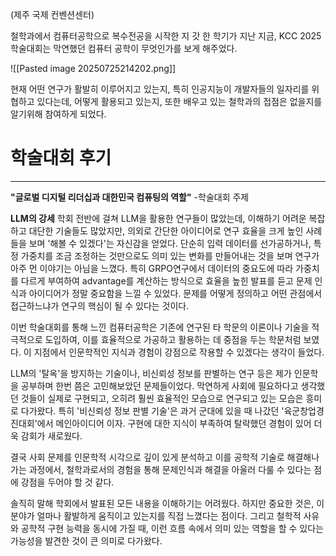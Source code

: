 (제주 국제 컨벤션센터)

철학과에서 컴퓨터공학으로 복수전공을 시작한 지 갓 한 학기가 지난 지금, KCC 2025 학술대회는 막연했던 컴퓨터 공학이 무엇인가를 보게 해주었다.

![[Pasted image 20250725214202.png]]

현재 어떤 연구가 활발히 이루어지고 있는지, 특히 인공지능이 개발자들의 일자리를 위협하고 있다는데, 어떻게 활용되고 있는지, 또한 배우고 있는 철학과의 접점은 없을지를 알기위해 참여하게 되었다.

# 학술대회 후기

---

**"글로벌 디지털 리더십과 대한민국 컴퓨팅의 역할"**
-학술대회 주제

**LLM의 강세**
학회 전반에 걸쳐 LLM을 활용한 연구들이 많았는데, 이해하기 어려운 복잡하고 대단한 기술들도 많았지만, 의외로 간단한 아이디어로 연구 효율을 크게 높인 사례들을 보며 '해볼 수 있겠다'는 자신감을 얻었다. 단순히 입력 데이터를 선가공하거나, 특정 가중치를 조금 조정하는 것만으로도 의미 있는 변화를 만들어내는 것을 보며 연구가 아주 먼 이야기는 아님을 느꼈다.
특히 GRPO연구에서 데이터의 중요도에 따라 가중치를 다르게 부여하여 advantage를 계산하는 방식으로 효율을 높힌 발표를 듣고 문제 인식과 아이디어가 정말 중요함을 느낄 수 있었다. 문제를 어떻게 정의하고 어떤 관점에서 접근하느냐가 연구의 핵심이 될 수 있다는 것이다.

이번 학술대회를 통해 느낀 컴퓨터공학은 기존에 연구된 타 학문의 이론이나 기술을 적극적으로 도입하여, 이를 효율적으로 가공하고 활용하는 데 중점을 두는 학문처럼 보였다. 이 지점에서 인문학적인 지식과 경험이 강점으로 작용할 수 있겠다는 생각이 들었다. 

LLM의 '탈옥'을 방지하는 기술이나, 비신뢰성 정보를 판별하는 연구 등은 제가 인문학을 공부하며 한번 쯤은 고민해보았던 문제들이었다. 막연하게 사회에 필요하다고 생각했던 것들이 실제로 구현되고, 오히려 훨씬 효율적인 모습으로 연구되고 있는 모습은 흥미로 다가왔다. 특히 '비신뢰성 정보 판별 기술'은 과거 군대에 있을 때 나갔던 '육군창업경진대회'에서 메인아이디어 이자. 구현에 대한 지식이 부족하여 탈락했던 경험이 있어 더욱 감회가 새로웠다. 

결국 사회 문제를 인문학적 시각으로 깊이 있게 분석하고 이를 공학적 기술로 해결해나가는 과정에서, 철학과로서의 경험을 통해 문제인식과 해결을 아울러 다룰 수 있다는 점에 강점을 두어야 할 것 같다.

솔직히 말해 학회에서 발표된 모든 내용을 이해하기는 어려웠다. 하지만 중요한 것은, 이 분야가 얼마나 활발하게 움직이고 있는지를 직접 느꼈다는 점이다. 그리고 철학적 사유와 공학적 구현 능력을 동시에 가질 때, 이런 흐름 속에서 의미 있는 역할을 할 수 있다는 가능성을 발견한 것이 큰 의미로 다가왔다. 